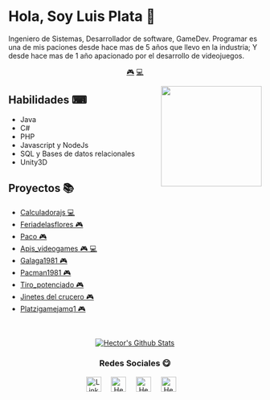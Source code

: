 # Hola, Soy Luis Plata 👋


Ingeniero de Sistemas, Desarrollador de software, GameDev. Programar es una de mis paciones desde hace mas de 5 años que llevo en la industria; Y desde hace mas de 1 año apacionado por el desarrollo de videojuegos.


<p align="center">
<a href="https://github.com/LuisPlata/LuisPlata/blob/master/videogame.md">🎮</a>
<a href="https://github.com/LuisPlata/LuisPlata/blob/master/backend.md">💻</a>
</p>


<a href="https://twitter.com/PeryLoth">
<img align="right" height="auto" width="200" src="https://luisplata.github.io/images/luisplata.jpg"/>
</a>


## Habilidades ⌨
- Java
- C#
- PHP
- Javascript y NodeJs
- SQL y Bases de datos relacionales
- Unity3D


## Proyectos 📚
- [Calculadorajs  💻](https://github.com/luisplata/CalculadoraJs) 
- [Feriadelasflores  🎮](https://github.com/luisplata/FeriaDeLasFlores) 
- [Paco  🎮](https://github.com/luisplata/PACO) 
- [Apis_videogames  🎮 💻](https://github.com/luisplata/apis_videogames) 
- [Galaga1981  🎮](https://github.com/luisplata/galaga1981) 
- [Pacman1981  🎮](https://github.com/luisplata/pacman1981) 
- [Tiro_potenciado  🎮](https://github.com/luisplata/tiro_potenciado) 
- [Jinetes del crucero  🎮](https://github.com/luisplata/jinetes-del-crucero) 
- [Platzigamejamq1  🎮](https://github.com/luisplata/PlatziGameJamQ1) 



<br>

<p align="center">
<a href="#user-30538313-pinned-items-reorder-form">
<img align="center" src="https://github-readme-stats.vercel.app/api?username=Luisplata&bg_color=30,e96443,904e95&title_color=fff&text_color=fff" alt="Hector's Github Stats"/>
</a>
</p>

<div align="center">
<h3 align="center">Redes Sociales 😋</h3>
</div>
<p align="center">
<a href="https://www.linkedin.com/in/luis-plata-75838469/" target="blank">
<img align="center" width="30px" alt="LinkedIn" src="https://www.vectorlogo.zone/logos/linkedin/linkedin-icon.svg"/></a> &nbsp; &nbsp;
<a href="https://twitter.com/PeryLoth" target="blank">
<img align="center" width="30px" alt="Hector's Twitter" src="https://www.vectorlogo.zone/logos/twitter/twitter-official.svg"/></a> &nbsp; &nbsp;
<a href="https://www.twitch.tv/PeryLoth" target="blank">
<img align="center" width="30px" alt="Hector's Twitch" src="https://www.vectorlogo.zone/logos/twitch/twitch-icon.svg"/></a> &nbsp; &nbsp;
<a href="https://www.youtube.com/channel/UClApRZQ7zK2gHTuGRBDF2bA" target="blank">
<img align="center" width="30px" alt="Hector's Youtube" src="https://www.vectorlogo.zone/logos/youtube/youtube-icon.svg"/></a> &nbsp; &nbsp;

</p>


